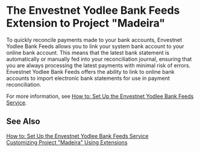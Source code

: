 <properties
	pageTitle="Envestnet Yodlee Bank Feeds | Project Madeira"
        description="Provides information about the Envestnet Yodlee Bank Feeds extension" 
        services="" 
        documentationCenter="Madeira"
        authors="edupont"/>
    
# The Envestnet Yodlee Bank Feeds Extension to Project "Madeira"
To quickly reconcile payments made to your bank accounts, Envestnet Yodlee Bank Feeds allows you to link your system bank account to your online bank account. This means that the latest bank statement is automatically or manually fed into your reconciliation journal, ensuring that you are always processing the latest payments with minimal risk of errors. Envestnet Yodlee Bank Feeds offers the ability to link to online bank accounts to import electronic bank statements for use in payment reconciliation.  
  
For more information, see [How to: Set Up the Envestnet Yodlee Bank Feeds Service](bank-how-setup-bank-statement-service.md). 
     
## See Also  
[How to: Set Up the Envestnet Yodlee Bank Feeds Service](bank-how-setup-bank-statement-service.md)  
[Customizing Project "Madeira" Using Extensions ](ui-extensions.md)  
